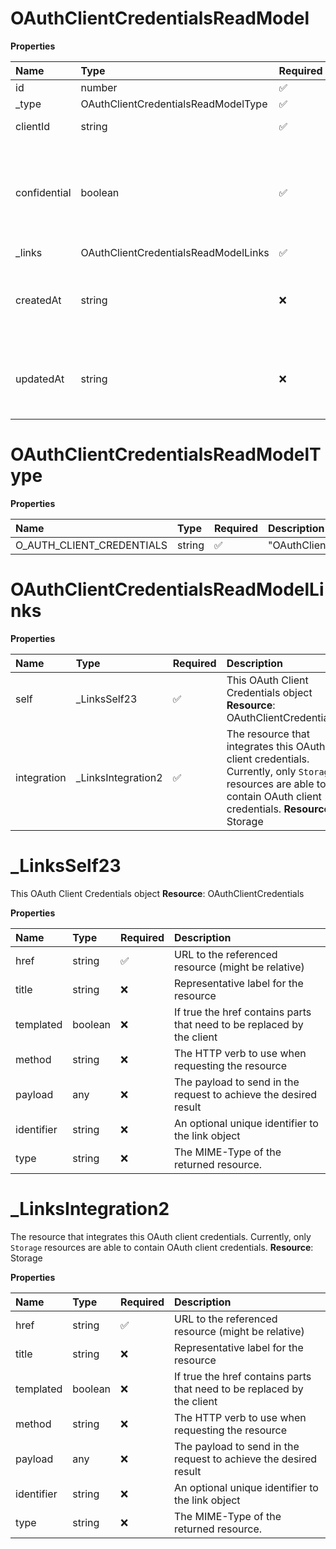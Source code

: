 # OAuthClientCredentialsReadModel

**Properties**

| Name         | Type                                 | Required | Description                                                                  |
| :----------- | :----------------------------------- | :------- | :--------------------------------------------------------------------------- |
| id           | number                               | ✅       |                                                                              |
| \_type       | OAuthClientCredentialsReadModelType  | ✅       |                                                                              |
| clientId     | string                               | ✅       | OAuth 2 client id                                                            |
| confidential | boolean                              | ✅       | true, if OAuth 2 credentials are confidential, false, if no secret is stored |
| \_links      | OAuthClientCredentialsReadModelLinks | ✅       |                                                                              |
| createdAt    | string                               | ❌       | The time the OAuth client credentials were created at                        |
| updatedAt    | string                               | ❌       | The time the OAuth client credentials were last updated                      |

# OAuthClientCredentialsReadModelType

**Properties**

| Name                      | Type   | Required | Description              |
| :------------------------ | :----- | :------- | :----------------------- |
| O_AUTH_CLIENT_CREDENTIALS | string | ✅       | "OAuthClientCredentials" |

# OAuthClientCredentialsReadModelLinks

**Properties**

| Name        | Type                | Required | Description                                                                                                                                                         |
| :---------- | :------------------ | :------- | :------------------------------------------------------------------------------------------------------------------------------------------------------------------ |
| self        | \_LinksSelf23       | ✅       | This OAuth Client Credentials object **Resource**: OAuthClientCredentials                                                                                           |
| integration | \_LinksIntegration2 | ✅       | The resource that integrates this OAuth client credentials. Currently, only `Storage` resources are able to contain OAuth client credentials. **Resource**: Storage |

# \_LinksSelf23

This OAuth Client Credentials object **Resource**: OAuthClientCredentials

**Properties**

| Name       | Type    | Required | Description                                                            |
| :--------- | :------ | :------- | :--------------------------------------------------------------------- |
| href       | string  | ✅       | URL to the referenced resource (might be relative)                     |
| title      | string  | ❌       | Representative label for the resource                                  |
| templated  | boolean | ❌       | If true the href contains parts that need to be replaced by the client |
| method     | string  | ❌       | The HTTP verb to use when requesting the resource                      |
| payload    | any     | ❌       | The payload to send in the request to achieve the desired result       |
| identifier | string  | ❌       | An optional unique identifier to the link object                       |
| type       | string  | ❌       | The MIME-Type of the returned resource.                                |

# \_LinksIntegration2

The resource that integrates this OAuth client credentials. Currently, only `Storage` resources are able to contain OAuth client credentials. **Resource**: Storage

**Properties**

| Name       | Type    | Required | Description                                                            |
| :--------- | :------ | :------- | :--------------------------------------------------------------------- |
| href       | string  | ✅       | URL to the referenced resource (might be relative)                     |
| title      | string  | ❌       | Representative label for the resource                                  |
| templated  | boolean | ❌       | If true the href contains parts that need to be replaced by the client |
| method     | string  | ❌       | The HTTP verb to use when requesting the resource                      |
| payload    | any     | ❌       | The payload to send in the request to achieve the desired result       |
| identifier | string  | ❌       | An optional unique identifier to the link object                       |
| type       | string  | ❌       | The MIME-Type of the returned resource.                                |

<!-- This file was generated by liblab | https://liblab.com/ -->
